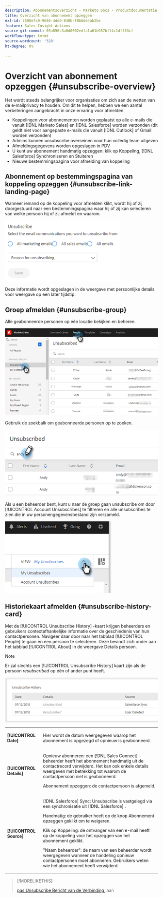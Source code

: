 ```yaml
---
description: Abonnementsoverzicht - Marketo Docs - Productdocumentatie
title: Overzicht van abonnement opzeggen
exl-id: 7598efa9-9686-4dd0-840b-f8b6de4ab2be
feature: Sales Insight Actions
source-git-commit: 09a656c3a0d0002edfa1a61b987bff4c1dff33cf
workflow-type: tm+mt
source-wordcount: '328'
ht-degree: 0%

---
```


# Overzicht van abonnement opzeggen {#unsubscribe-overview}

Het wordt steeds belangrijker voor organisaties om zich aan de wetten van de e-mailprivacy te houden. Om dit te helpen, hebben we een aantal verbeteringen aangebracht in onze ervaring voor afmelden.

* Koppelingen voor abonnementen worden geplaatst op alle e-mails die vanuit [!DNL Marketo Sales] en [!DNL Salesforce] worden verzonden (dit geldt niet voor aangepaste e-mails die vanuit [!DNL Outlook] of Gmail worden verzonden)
* Admins kunnen unsubscribe overseinen voor hun volledig team uitgeven
* Afmeldingsgegevens worden opgeslagen in PDV
* U kunt uw abonnement handmatig opzeggen: klik op Koppeling, [!DNL Salesforce] Synchroniseren en Stuiteren
* Nieuwe bestemmingspagina voor afmelding van koppeling

## Abonnement op bestemmingspagina van koppeling opzeggen {#unsubscribe-link-landing-page}

Wanneer iemand op de koppeling voor afmelden klikt, wordt hij of zij doorgestuurd naar een bestemmingspagina waar hij of zij kan selecteren van welke persoon hij of zij afmeldt en waarom.

![](assets/unsubscribe-overview-1.png)

Deze informatie wordt opgeslagen in de weergave met persoonlijke details voor weergave op een later tijdstip.

## Groep afmelden {#unsubscribe-group}

Alle geabonneerde personen op één locatie bekijken en beheren.

![](assets/unsubscribe-overview-2.png)

Gebruik de zoekbalk om geabonneerde personen op te zoeken.

![](assets/unsubscribe-overview-3.png)

Als u een beheerder bent, kunt u naar de groep gaan unsubscribe om door [!UICONTROL Account Unsubscribes] te filtreren en alle unsubscribes te zien die in uw personengegevensbestand zijn verzameld.

![](assets/unsubscribe-overview-4.png)

## Historiekaart afmelden {#unsubscribe-history-card}

Met de [!UICONTROL Unsubscribe History] -kaart krijgen beheerders en gebruikers contextafhankelijke informatie over de geschiedenis van hun contactpersonen. Navigeer daar door naar het tabblad [!UICONTROL People] te gaan en een persoon te selecteren. Deze bevindt zich onder aan het tabblad [!UICONTROL About] in de weergave Details persoon.

>[!NOTE]
>
>Er zal slechts een [!UICONTROL Unsubscribe History] kaart zijn als de persoon _resubscribed_ op één of ander punt heeft.

![](assets/unsubscribe-overview-5.png)

<table>
 <colgroup>
  <col>
  <col>
 </colgroup>
 <tbody>
  <tr>
   <td><strong>[!UICONTROL Date]</strong></td>
   <td><p>Hier wordt de datum weergegeven waarop het abonnement is opgezegd of opnieuw is geabonneerd.</p></td>
  </tr>
  <tr>
   <td><strong>[!UICONTROL Details]</strong></td>
   <td><p>Opnieuw abonneren: een [!DNL Sales Connect] -beheerder heeft het abonnement handmatig uit de contactrecord verwijderd. Het kan ook enkele details weergeven met betrekking tot waarom de contactpersoon niet is geabonneerd.</p><p>Abonnement opzeggen: de contactpersoon is afgemeld.</p></td>
  </tr>
  <tr>
   <td><strong>[!UICONTROL Source]</strong></td>
   <td><p>[!DNL Salesforce] Sync: Unsubscribe is vastgelegd via een synchronisatie uit [!DNL Salesforce] .</p><p>Handmatig: de gebruiker heeft op de knop Abonnement opzeggen geklikt om te weigeren.</p><p>Klik op Koppeling: de ontvanger van een e-mail heeft op de koppeling voor het opzeggen van het abonnement geklikt.</p><p>"Naam beheerder": de naam van een beheerder wordt weergegeven wanneer de handeling opnieuw contactpersonen moet abonneren. Gebruikers weten wie het abonnement heeft verwijderd.</p></td>
  </tr>
 </tbody>
</table>

>[!MORELIKETHIS]
>
>[&#x200B; pas Unsubscribe Bericht van de Verbinding &#x200B;](/help/marketo/product-docs/marketo-sales-insight/actions/email/unsubscribes/customize-unsubscribe-link-message.md) aan
